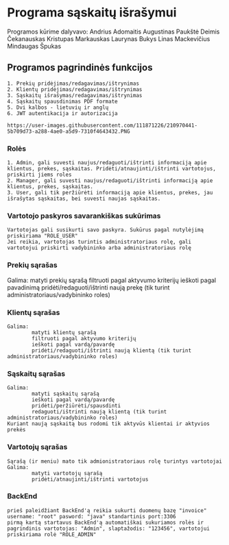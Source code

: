 # Programa sąskaitų išrašymui

Programos kūrime dalyvavo:
Andrius Adomaitis
Augustinas Paukštė
Deimis Čekanauskas
Kristupas Markauskas
Laurynas Bukys
Linas Mackevičius
Mindaugas Špukas

## Programos pagrindinės funkcijos

    1. Prekių pridėjimas/redagavimas/ištrynimas
    2. Klientų pridėjimas/redagavimas/ištrynimas
    3. Sąskaitų išrašymas/redagavimas/ištrynimas 
    4. Sąskaitų spausdinimas PDF formate
    5. Dvi kalbos - lietuvių ir anglų
    6. JWT autentikacija ir autorizacija
    
    https://user-images.githubusercontent.com/111871226/210970441-5b709d73-a288-4ae0-a5d9-7310f4643432.PNG


### Rolės

    1. Admin, gali suvesti naujus/redaguoti/ištrinti informaciją apie klientus, prekes, sąskaitas. Pridėti/atnaujinti/ištrinti vartotojus, priskirti jiems roles
    2. Manager, gali suvesti naujus/redaguoti/ištrinti informaciją apie klientus, prekes, sąskaitas.
    3. User, gali tik peržiūrėti informaciją apie klientus, prekes, jau išrašytas sąskaitas, bei suvesti naujas sąskaitas.

### Vartotojo paskyros savarankiškas sukūrimas

    Vartotojas gali susikurti savo paskyra. Sukūrus pagal nutylėjimą priskiriama "ROLE_USER"
    Jei reikia, vartotojas turintis administratoriaus rolę, gali vartotojui priskirti vadybininko arba administratoriaus rolę

### Prekių sąrašas

Galima:
matyti prekių sąrašą
filtruoti pagal aktyvumo kriterijų
ieškoti pagal pavadinimą
pridėti/redaguoti/ištrinti naują prekę (tik turint administratoriaus/vadybininko roles)

### Klientų sąrašas

    Galima:
            matyti klientų sąrašą
            filtruoti pagal aktyvumo kriterijų
            ieškoti pagal vardą/pavardę
            pridėti/redaguoti/ištrinti naują klientą (tik turint administratoriaus/vadybininko roles)

### Sąskaitų sąrašas

    Galima:
            matyti sąskaitų sąrašą
            ieškoti pagal vardą/pavardę
            pridėti/peržiūrėti/spausdinti
            redaguoti/ištrinti naują klientą (tik turint administratoriaus/vadybininko roles)
    Kuriant naują sąskaitą bus rodomi tik aktyvūs klientai ir aktyvios prekės

### Vartotojų sąrašas

    Sąrašą (ir meniu) mato tik admionistratoriaus rolę turintys vartotojai
    Galima:
            matyti vartotojų sąrašą
            pridėti/atnaujinti/ištrinti vartotojus

### BackEnd

    prieš paleidžiant BackEnd'ą reikia sukurti duomenų bazę "invoice"
    username: "root" pasword: "java" standartinis port:3306
    pirmą kartą startavus BackEnd'ą automatiškai sukuriamos rolės ir
    pagrindinis vartotojas: "Admin", slaptažodis: "123456", vartotojui
    priskiriama rolė "ROLE_ADMIN"
